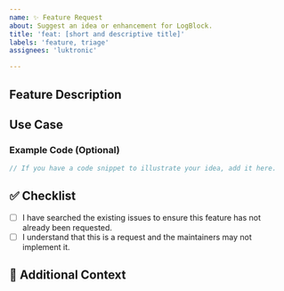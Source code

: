 ```yaml
---
name: ✨ Feature Request
about: Suggest an idea or enhancement for LogBlock.
title: 'feat: [short and descriptive title]'
labels: 'feature, triage'
assignees: 'luktronic'

---
```


## Feature Description
[//]: # (Explain what your requested feature is about)

## Use Case
[//]: # (Explain when and why your feature would be used)

### Example Code (Optional)

```java
// If you have a code snippet to illustrate your idea, add it here.
```

## ✅ Checklist

- [ ] I have searched the existing issues to ensure this feature has not already been requested.
- [ ] I understand that this is a request and the maintainers may not implement it.

## 📝 Additional Context
[//]: # (If you want to add any additional context, such as screenshots, feel free to add it here.)